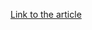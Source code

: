 [Link to the article](https://www.arbornetworks.com/blog/asert/donot-team-leverages-new-modular-malware-framework-south-asia/)
